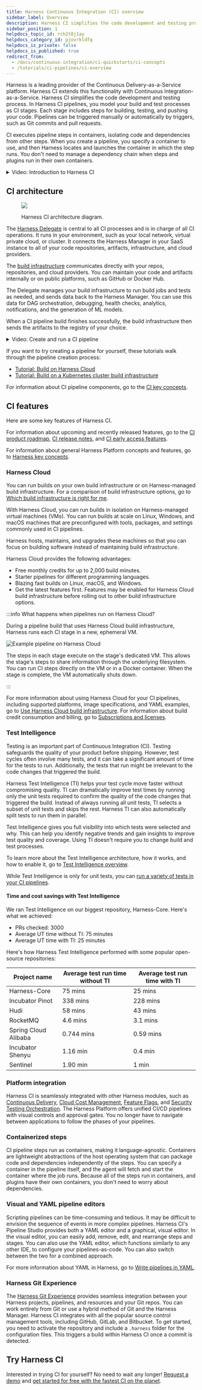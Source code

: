 ```yaml
---
title: Harness Continuous Integration (CI) overview
sidebar_label: Overview
description: Harness CI simplifies the code development and testing process.
sidebar_position: 1
helpdocs_topic_id: rch2t8j1ay
helpdocs_category_id: pjovrkldfq
helpdocs_is_private: false
helpdocs_is_published: true
redirect_from:
  - /docs/continuous-integration/ci-quickstarts/ci-concepts
  - /tutorials/ci-pipelines/ci-overview
---
```


Harness is a leading provider of the Continuous Delivery-as-a-Service platform. Harness CI extends this functionality with Continuous Integration-as-a-Service. Harness CI simplifies the code development and testing process. In Harness CI pipelines, you model your build and test processes as CI stages. Each stage includes steps for building, testing, and pushing your code. Pipelines can be triggered manually or automatically by triggers, such as Git commits and pull requests.

CI executes pipeline steps in containers, isolating code and dependencies from other steps. When you create a pipeline, you specify a container to use, and then Harness locates and launches the container in which the step runs. You don't need to manage a dependency chain when steps and plugins run in their own containers.

<details>
<summary>Video: Introduction to Harness CI</summary>

The following video introduces Harness CI and walks through a basic Harness CI pipeline.

<DocVideo src="https://youtu.be/yQRwVjPTQ5E" />

</details>

## CI architecture

<figure>

![](./static/ci-concepts-10.png)

<figcaption>Harness CI architecture diagram.</figcaption>
</figure>

The [Harness Delegate](/docs/platform/delegates/delegate-concepts/delegate-overview) is central to all CI processes and is in charge of all CI operations. It runs in your environment, such as your local network, virtual private cloud, or cluster. It connects the Harness Manager in your SaaS instance to all of your code repositories, artifacts, infrastructure, and cloud providers.

The [build infrastructure](/docs/continuous-integration/use-ci/set-up-build-infrastructure/which-build-infrastructure-is-right-for-me) communicates directly with your repos, repositories, and cloud providers. You can maintain your code and artifacts internally or on public platforms, such as GitHub or Docker Hub.

The Delegate manages your build infrastructure to run build jobs and tests as needed, and sends data back to the Harness Manager. You can use this data for DAG orchestration, debugging, health checks, analytics, notifications, and the generation of ML models.

When a CI pipeline build finishes successfully, the build infrastructure then sends the artifacts to the registry of your choice.

<details>
<summary>Video: Create and run a CI pipeline</summary>

The following video demonstrates how to set up a CI pipeline and run a build.

<DocVideo src="https://www.youtube.com/embed/r1GLYtOmJmM?feature=oembed" />

</details>

If you want to try creating a pipeline for yourself, these tutorials walk through the pipeline creation process:

- [Tutorial: Build on Harness Cloud](./tutorials.md)
- [Tutorial: Build on a Kubernetes cluster build infrastructure](/docs/continuous-integration/use-ci/set-up-build-infrastructure/k8s-build-infrastructure/tutorial-ci-kubernetes-build-infra)

For information about CI pipeline components, go to the [CI key concepts](/docs/continuous-integration/get-started/key-concepts).

## CI features

Here are some key features of Harness CI.

For information about upcoming and recently released features, go to the [CI product roadmap](https://developer.harness.io/roadmap/#ci), [CI release notes](/release-notes/continuous-integration), and [CI early access features](/docs/continuous-integration/ci-supported-platforms/#harness-ci-early-access-features).

For information about general Harness Platform concepts and features, go to [Harness key concepts](/docs/platform/get-started/key-concepts).

### Harness Cloud

You can run builds on your own build infrastructure or on Harness-managed build infrastructure. For a comparison of build infrastructure options, go to [Which build infrastructure is right for me](/docs/continuous-integration/use-ci/set-up-build-infrastructure/which-build-infrastructure-is-right-for-me).

With Harness Cloud, you can run builds in isolation on Harness-managed virtual machines (VMs). You can run builds at scale on Linux, Windows, and macOS machines that are preconfigured with tools, packages, and settings commonly used in CI pipelines.

Harness hosts, maintains, and upgrades these machines so that you can focus on building software instead of maintaining build infrastructure.

Harness Cloud provides the following advantages:

- Free monthly credits for up to 2,000 build minutes.
- Starter pipelines for different programming languages.
- Blazing fast builds on Linux, macOS, and Windows.
- Get the latest features first. Features may be enabled for Harness Cloud build infrastructure before rolling out to other build infrastructure options.

:::info What happens when pipelines run on Harness Cloud?

During a pipeline build that uses Harness Cloud build infrastructure, Harness runs each CI stage in a new, ephemeral VM.

![Example pipeline on Harness Cloud](./static/hosted-builds-on-virtual-machines-quickstart-11.png)

The steps in each stage execute on the stage's dedicated VM. This allows the stage's steps to share information through the underlying filesystem. You can run CI steps directly on the VM or in a Docker container. When the stage is complete, the VM automatically shuts down.

:::

For more information about using Harness Cloud for your CI pipelines, including supported platforms, image specifications, and YAML examples, go to [Use Harness Cloud build infrastructure](../use-ci/set-up-build-infrastructure/use-harness-cloud-build-infrastructure.md). For information about build credit consumption and billing, go to [Subscriptions and licenses](./ci-subscription-mgmt.md#harness-cloud-billing-and-build-credits).

### Test Intelligence

Testing is an important part of Continuous Integration (CI). Testing safeguards the quality of your product before shipping. However, test cycles often involve many tests, and it can take a significant amount of time for the tests to run. Additionally, the tests that run might be irrelevant to the code changes that triggered the build.

Harness Test Intelligence (TI) helps your test cycle move faster without compromising quality. TI can dramatically improve test times by running only the unit tests required to confirm the quality of the code changes that triggered the build. Instead of always running all unit tests, TI selects a subset of unit tests and skips the rest. Harness TI can also automatically split tests to run them in parallel.

Test Intelligence gives you full visibility into which tests were selected and why. This can help you identify negative trends and gain insights to improve test quality and coverage. Using TI doesn't require you to change build and test processes.

To learn more about the Test Intelligence architecture, how it works, and how to enable it, go to [Test Intelligence overview](/docs/continuous-integration/use-ci/run-tests/test-intelligence/set-up-test-intelligence).

While Test Intelligence is only for unit tests, you can [run a variety of tests in your CI pipelines](/docs/continuous-integration/use-ci/run-tests/run-tests-in-ci).

#### Time and cost savings with Test Intelligence

We ran Test Intelligence on our biggest repository, Harness-Core. Here's what we achieved:

- PRs checked: 3000
- Average UT time without TI: 75 minutes
- Average UT time with TI: 25 minutes

Here's how Harness Test Intelligence performed with some popular open-source repositories:

| **Project name**     | **Average test run time without TI** | **Average test run time with TI** |
| -------------------- | ------------------------------------ | --------------------------------- |
| Harness-Core         | 75 mins                              | 25 mins                           |
| Incubator Pinot      | 338 mins                             | 228 mins                          |
| Hudi                 | 58 mins                              | 43 mins                           |
| RocketMQ             | 4.6 mins                             | 3.1 mins                          |
| Spring Cloud Alibaba | 0.744 mins                           | 0.59 mins                         |
| Incubator Shenyu     | 1.16 min                             | 0.4 min                           |
| Sentinel             | 1.90 min                             | 1 min                             |

### Platform integration

Harness CI is seamlessly integrated with other Harness modules, such as [Continuous Delivery](/docs/continuous-delivery), [Cloud Cost Management](/docs/cloud-cost-management), [Feature Flags](/docs/feature-flags), and [Security Testing Orchestration](/docs/security-testing-orchestration). The Harness Platform offers unified CI/CD pipelines with visual controls and approval gates. You no longer have to navigate between applications to follow the phases of your pipelines.

### Containerized steps

CI pipeline steps run as containers, making it language-agnostic. Containers are lightweight abstractions of the host operating system that can package code and dependencies independently of the steps. You can specify a container in the pipeline itself, and the agent will fetch and start the container where the job runs. Because all of the steps run in containers, and plugins have their own containers, you don't need to worry about dependencies.

### Visual and YAML pipeline editors

Scripting pipelines can be time-consuming and tedious. It may be difficult to envision the sequence of events in more complex pipelines. Harness CI's Pipeline Studio provides both a YAML editor and a graphical, visual editor. In the visual editor, you can easily add, remove, edit, and rearrange steps and stages. You can also use the YAML editor, which functions similarly to any other IDE, to configure your pipelines-as-code. You can also switch between the two for a combined approach.

For more information about YAML in Harness, go to [Write pipelines in YAML](/docs/platform/pipelines/harness-yaml-quickstart.md).

### Harness Git Experience

The [Harness Git Experience](/docs/category/git-experience) provides seamless integration between your Harness projects, pipelines, and resources and your Git repos. You can work entirely from Git or use a hybrid method of Git and the Harness Manager. Harness CI integrates with all the popular source control management tools, including GitHub, GitLab, and Bitbucket. To get started, you need to activate the repository and include a `.harness` folder for the configuration files. This triggers a build within Harness CI once a commit is detected.

## Try Harness CI

Interested in trying CI for yourself? No need to wait any longer! [Request a demo](https://harness.io/demo) and [get started for free with the fastest CI on the planet](./tutorials.md).
